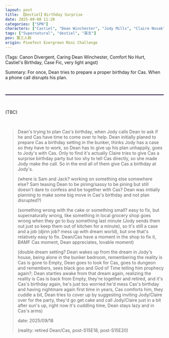 ```yaml
---
layout: post
title: 【Destiel】Birthday Surprise
date: 2025-09-08 11:20
categories: ["SPN"]
characters: ["Castiel", "Dean Winchester", "Jody Mills", "Claire Novak"]
tags: ["Supernatural", "destiel", "英文"]
pov: 第三人称
origin: Pinefest Evergreen Mini Challenge
---
```


(Tags: Canon Divergent, Caring Dean Winchester, Comfort No Hurt, Castiel's Birthday, Case Fic, very light angst)

Summary: For once, Dean tries to prepare a proper birthday for Cas. When a phone call disrupts his plan.

<br>

<hr style="border: 1.5px solid; color: #36165a; opacity: 0.8;">
<br>

(TBC)

<br>

> Dean's trying to plan Cas's birthday, when Jody calls Dean to ask if he and Cas have time to come over to help. Dean initially planed to prepare Cas a birthday setting in the bunker, thinks Jody has a case so they have to work, so Dean has to give up his plan unhappily, goes to Jody's with Cas. Only to find it's actually Claire tries to give Cas a surprise birthday party but too shy to tell Cas directly, so she made Jody make the call. So in the end all of them give Cas a birthday at Jody's.
>
> (where is Sam and Jack? working on something else somewhere else? Sam teasing Dean to be pining/sassy to be pining but still doesn't dare to confess and be together with Cas? Dean was initially planning to make some big move in Cas's birthday and not plan disrupted?)
>
> (something wrong with the cake or something small? easy to fix, but supernaturally wrong, like something in local grocery shop goes wrong when they go to buy something last minute (Jody sends them out just so keep them out of kitchen for a minute), so it's still a case and a job (djinn job? mess up with dream world), but one that's relatively easy to fix. Dean/Cas have a moment in the shop to fix it, BAMF Cas moment, Dean appreciates, lovable moment)
>
> (double dream setting? Dean wakes up from the dream in Jody's house, being alone in the bunker bedroom, remembering the reality is Cas is gone to Empty, Dean goes to look for Cas, goes to dungeon and remembers, sees black goo and God of Time telling him prophecy again?; Dean startles awake from that dream again, realizing the reality is Cas is back from Empty, they're together and retired, and it's Cas's birthday again, he's just too worried he'd mess Cas's birthday and having nightmare again first time in years, Cas comforts him, they cuddle a bit, Dean tries to cover up by suggesting inviting Jody/Claire over for the party, they'd go get cake and call Jody/Claire just in a bit after sun's up, right now it's cuddling time, Dean stays lazy and in Cas's arms)
>
> date: 2025/09/18
>
> (reality: retired Dean/Cas, post-S15E18, post-S15E20)
